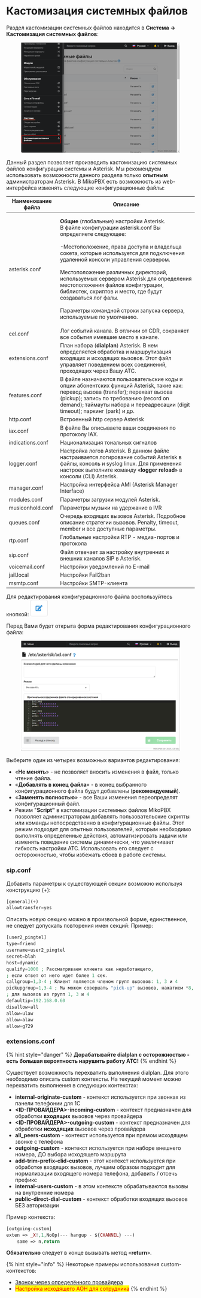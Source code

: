 # Кастомизация системных файлов

Раздел кастомизации системных файлов находится в **Система -> Кастомизация системных файлов**:

<figure><img src="../../.gitbook/assets/Section.png" alt=""><figcaption></figcaption></figure>

Данный раздел позволяет производить кастомизацию системных файлов конфигурации системы и Asterisk. Мы рекомендуем использовать возможности данного раздела только **опытным** администраторам Asterisk. В MikoPBX есть возможность из web-интерфейса изменять следующие конфигурационные файлы:

| **Наименование файла** | Описание                                                                                                                                                                                                                                                                                                                                                                                                                                                                                                                                       |
| ---------------------- | ---------------------------------------------------------------------------------------------------------------------------------------------------------------------------------------------------------------------------------------------------------------------------------------------------------------------------------------------------------------------------------------------------------------------------------------------------------------------------------------------------------------------------------------------- |
| asterisk.conf          | <p><strong>Общие</strong> (глобальные) настройки Asterisk.<br>В файле конфигурации asterisk.conf Вы определяете следующее:<br><br>-Местоположение, права доступа и владельца сокета, которые используется для подключения удаленной консоли управления сервером.<br><br>Местоположение различных директорий, используемых сервером Asterisk для определения местоположения файлов конфигурации, библиотек, скриптов и место, где будут создаваться лог фалы.<br><br>Параметры командной строки запуска сервера, используемые по умолчанию.</p> |
| cel.conf               | Лог событий канала. В отличии от CDR, сохраняет все события имевшие место в канале.                                                                                                                                                                                                                                                                                                                                                                                                                                                            |
| extensions.conf        | План набора (**dialplan**) Asterisk. В нем определяется обработка и маршрутизация входящих и исходящих вызовов. Этот файл управляет поведением всех соединений, проходящих через Вашу АТС.                                                                                                                                                                                                                                                                                                                                                     |
| features.conf          | В файле назначаются пользовательские коды и опции абонентских функций Asterisk, такие как: перевод вызова (transfer); перехват вызова (pickup); запись по требованию (record on demand); таймауты набора и переадресации (digit timeout); паркинг (park) и др.                                                                                                                                                                                                                                                                                 |
| http.conf              | Встроенный http сервер Asterisk                                                                                                                                                                                                                                                                                                                                                                                                                                                                                                                |
| iax.conf               | В файле Вы описываете ваши соединения по протоколу IAX.                                                                                                                                                                                                                                                                                                                                                                                                                                                                                        |
| indications.conf       | Национализация тональных сигналов                                                                                                                                                                                                                                                                                                                                                                                                                                                                                                              |
| logger.conf            | Настройка логов Asterisk. В данном файле настраивается логирование событий Asterisk в файлы, консоль и syslog linux. Для применения настроек выполните команду «**logger reload**» в консоли (CLI) Asterisk.                                                                                                                                                                                                                                                                                                                                   |
| manager.conf           | Настройка интерфейса AMI (Asterisk Manager Interface)                                                                                                                                                                                                                                                                                                                                                                                                                                                                                          |
| modules.conf           | Параметры загрузки модулей Asterisk.                                                                                                                                                                                                                                                                                                                                                                                                                                                                                                           |
| musiconhold.conf       | Параметры музыки на удержание в IVR                                                                                                                                                                                                                                                                                                                                                                                                                                                                                                            |
| queues.conf            | Очередь входящих вызовов Asterisk. Подробное описание стратегии вызовов. Penalty, timeout, member и все доступные параметры.                                                                                                                                                                                                                                                                                                                                                                                                                   |
| rtp.conf               | Глобальные настройки RTP - медиа-портов и протокола                                                                                                                                                                                                                                                                                                                                                                                                                                                                                            |
| sip.conf               | Файл отвечает за настройку внутренних и внешних каналов SIP в Asterisk.                                                                                                                                                                                                                                                                                                                                                                                                                                                                        |
| voicemail.conf         | Настройки уведомлений по E-mail                                                                                                                                                                                                                                                                                                                                                                                                                                                                                                                |
| jail.local             | Настройки Fail2ban                                                                                                                                                                                                                                                                                                                                                                                                                                                                                                                             |
| msmtp.conf             | Настройки SMTP-клиента                                                                                                                                                                                                                                                                                                                                                                                                                                                                                                                         |

Для редактирования конфигурационного файла воспользуйтесь кнопкой:  ![](<../../.gitbook/assets/image (26).png>)

Перед Вами будет открыта форма редактирования конфигурационного файла:

<figure><img src="../../.gitbook/assets/editSection.png" alt=""><figcaption></figcaption></figure>

Выберите один из четырех возможных вариантов редактирования:

* «**Не менять**» - не позволяет вносить изменения в файл, только чтение файла.
* «**Добавлять в конец файла**» - в конец выбранного конфигурационного файла будут добавлены (**рекомендуемый**).
* «**Заменять полностью**» - все Ваши изменения переопределят конфигурационный файл.
* Режим "**Script"** в кастомизации системных файлов MikoPBX позволяет администраторам добавлять пользовательские скрипты или команды непосредственно в конфигурационные файлы. Этот режим подходит для опытных пользователей, которым необходимо выполнять определенные действия, автоматизировать задачи или изменять поведение системы динамически, что увеличивает гибкость настройки АТС. Использовать его следует с осторожностью, чтобы избежать сбоев в работе системы.

### sip.conf <a href="#sipconf" id="sipconf"></a>

Добавить параметры к существующей секции возможно используя конструкцию (+):

```php
[general](+)
allowtransfer=yes
```

Описать новую секцию можно в произвольной форме, единственное, не следует допускать повторения имен секций: Пример:

```php
[user2_pingtel]
type=friend
username=user2_pingtel
secret=blah
host=dynamic
qualify=1000 ; Рассматриваем клиента как неработающего,
; если ответ от него идет более 1 сек.
callgroup=1,3-4 ; Клиент является членом групп вызовов: 1, 3 и 4
pickupgroup=1,3-4 ; Мы можем совершать "pick-up" вызовов, нажатием *8,
; для вызовов из групп 1, 3 и 4
defaultip=192.168.0.60
disallow=all
allow=ulaw
allow=alaw
allow=g729
```

### extensions.conf <a href="#extensionsconf" id="extensionsconf"></a>

{% hint style="danger" %}
**Дорабатывайте dialplan с осторожностью - есть большая вероятность нарушить работу АТС!**
{% endhint %}

Существует возможность перехватить выполнения dialplan. Для этого необходимо описать custom контексты. На текущий момент можно перехватить выполнения в следующих контекстах:

* **internal-originate-custom** - контекст используется при звонках из панели телефонии для 1С
* **\<ID-ПРОВАЙДЕРА>-incoming-custom** - контекст предназначен для обработки **входящих** вызовов через провайдера
* **\<ID-ПРОВАЙДЕРА>-outgoing-custom** - контекст предназначен для обработки **исходящих** вызовов через провайдера
* **all\_peers-custom** - контекст используется при прямом исходящем звонке с телефона
* **outgoing-custom** - контекст используется при наборе внешнего номера, ДО выбора исходящего маршрута
* **add-trim-prefix-clid-custom** - этот контекст используется при обработке входящих вызовов, лучшим образом подходит для нормализации входящего номера телефона, добавить / отсечь префикс
* **internal-users-custom** - в этом контексте обрабатываются вызовы на внутренние номера
* **public-direct-dial-custom** - контекст обработки входящих вызовов БЕЗ авторизации

Пример контекста:

```php
[outgoing-custom]
exten => _X!,1,NoOp(--- hangup - ${CHANNEL} ---)
	same => n,return
```

**Обязательно** следует в конце вызывать метод «**return**».

{% hint style="info" %}
Некоторые примеры использования custom-контекстов:

* [Звонок через определённого провайдера](../../faq/outbound-routing/a-call-through-a-specific-provider.md)
* <mark style="color:red;">Настройка исходящего AOH для сотрудника</mark>
{% endhint %}
